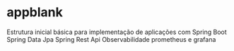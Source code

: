 # appblank
Estrutura inicial básica para implementação de aplicações com 
Spring Boot
Spring Data Jpa
Spring Rest Api
Observabilidade prometheus e grafana
